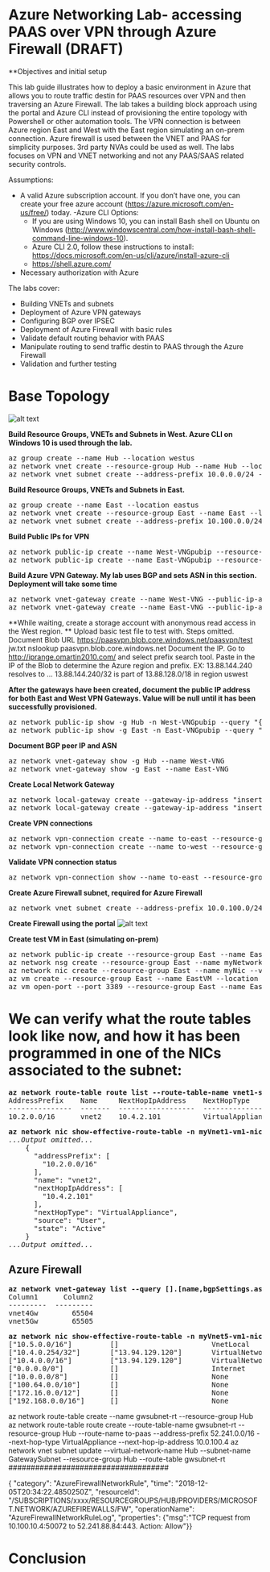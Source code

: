 # Azure Networking Lab- accessing PAAS over VPN through Azure Firewall (DRAFT)

**Objectives and initial setup 

This lab guide illustrates how to deploy a basic environment in Azure that allows you to route traffic destin for PAAS resources over VPN and then traversing an Azure Firewall. The lab takes a building block approach using the portal and Azure CLI instead of provisioning the entire topology with Powershell or other automation tools. The VPN connection is between Azure region East and West with the East region simulating an on-prem connection. Azure firewall is used between the VNET and PAAS for simplicity purposes. 3rd party NVAs could be used as well. The labs focuses on VPN and VNET networking and not any PAAS/SAAS related security controls.

Assumptions:
-	A valid Azure subscription account. If you don’t have one, you can create your free azure account (https://azure.microsoft.com/en-us/free/) today.
-Azure CLI Options:
      -	If you are using Windows 10, you can install Bash shell on Ubuntu on Windows (http://www.windowscentral.com/how-install-bash-shell-command-line-windows-10).
      -	Azure CLI 2.0, follow these instructions to install: https://docs.microsoft.com/en-us/cli/azure/install-azure-cli 
      - https://shell.azure.com/
 - Necessary authorization with Azure


The labs cover:
-	Building VNETs and subnets
-	Deployment of Azure VPN gateways
-	Configuring BGP over IPSEC
-	Deployment of Azure Firewall with basic rules
-	Validate default routing behavior with PAAS
-	Manipulate routing to send traffic destin to PAAS through the Azure Firewall
-	Validation and further testing

# Base Topology
 
![alt text](https://github.com/jwrightazure/lab/blob/master/paas-over-vpn/paasvpn.png)
 

**Build Resource Groups, VNETs and Subnets in West. Azure CLI on Windows 10 is used through the lab.**
<pre lang="...">
az group create --name Hub --location westus
az network vnet create --resource-group Hub --name Hub --location westus --address-prefixes 10.0.0.0/16 --subnet-name HubVM --subnet-prefix 10.0.10.0/24
az network vnet subnet create --address-prefix 10.0.0.0/24 --name GatewaySubnet --resource-group Hub --vnet-name Hub
</pre>

**Build Resource Groups, VNETs and Subnets in East.**
<pre lang="...">
az group create --name East --location eastus
az network vnet create --resource-group East --name East --location eastus --address-prefixes 10.100.0.0/16 --subnet-name VM --subnet-prefix 10.100.10.0/24
az network vnet subnet create --address-prefix 10.100.0.0/24 --name GatewaySubnet --resource-group East --vnet-name East
</pre>

**Build Public IPs for VPN**
<pre lang="...">
az network public-ip create --name West-VNGpubip --resource-group Hub --allocation-method Dynamic
az network public-ip create --name East-VNGpubip --resource-group East --allocation-method Dynamic
</pre>

**Build Azure VPN Gateway. My lab uses BGP and sets ASN in this section. Deployment will take some time**
<pre lang="...">
az network vnet-gateway create --name West-VNG --public-ip-address West-VNGpubip --resource-group Hub --vnet Hub --gateway-type Vpn --vpn-type RouteBased --sku VpnGw1 --no-wait --asn 65001
az network vnet-gateway create --name East-VNG --public-ip-address East-VNGpubip --resource-group East --vnet East --gateway-type Vpn --vpn-type RouteBased --sku VpnGw1 --no-wait --asn 65002
</pre>

**While waiting, create a storage account with anonymous read access in the West region. **
Upload basic test file to test with. Steps omitted.
Document Blob URL
https://paasvpn.blob.core.windows.net/paasvpn/test jw.txt
nslookup paasvpn.blob.core.windows.net
Document the IP. Go to http://iprange.omartin2010.com/ and select prefix search tool. Paste in the IP of the Blob to determine the Azure region and prefix.
EX: 
13.88.144.240 resolves to ...
13.88.144.240/32 is part of 13.88.128.0/18 in region uswest

**After the gateways have been created, document the public IP address for both East and West VPN Gateways. Value will be null until it has been successfully provisioned.**
<pre lang="...">
az network public-ip show -g Hub -n West-VNGpubip --query "{address: ipAddress}"
az network public-ip show -g East -n East-VNGpubip --query "{address: ipAddress}"
</pre>

**Document BGP peer IP and ASN**
<pre lang="...">
az network vnet-gateway show -g Hub --name West-VNG
az network vnet-gateway show -g East --name East-VNG
</pre>

**Create Local Network Gateway**
<pre lang="...">
az network local-gateway create --gateway-ip-address "insert east VPN GW IP" --name to-east --resource-group Hub --local-address-prefixes 10.100.0.0/16 --asn 65002 --bgp-peering-address 10.100.0.254
az network local-gateway create --gateway-ip-address "insert west VPN GW IP"  --name to-west --resource-group East --local-address-prefixes 10.0.0.0/16 --asn 65001 --bgp-peering-address 10.0.0.254
</pre>

**Create VPN connections**
<pre lang="...">
az network vpn-connection create --name to-east --resource-group Hub --vnet-gateway1 West-VNG -l westus --shared-key Msft123Msft123 --local-gateway2 to-east 
az network vpn-connection create --name to-west --resource-group East --vnet-gateway1 East-VNG -l eastus --shared-key Msft123Msft123 --local-gateway2 to-west 
</pre>

**Validate VPN connection status**
<pre lang="...">
az network vpn-connection show --name to-east --resource-group Hub --query "{status: connectionStatus}"
</pre>

**Create Azure Firewall subnet, required for Azure Firewall**
<pre lang="...">
az network vnet subnet create --address-prefix 10.0.100.0/24 --name AzureFirewallSubnet --resource-group Hub --vnet-name Hub
</pre>

**Create Firewall using the portal**
![alt text](https://github.com/jwrightazure/lab/blob/master/paas-over-vpn/fw1.png)



**Create test VM in East (simulating on-prem)**
<pre lang="...">
az network public-ip create --resource-group East --name EastVMPublicIP
az network nsg create --resource-group East --name myNetworkSecurityGroup
az network nic create --resource-group East --name myNic --vnet-name East --subnet VM --network-security-group myNetworkSecurityGroup --public-ip-address EastVMPublicIP
az vm create --resource-group East --name EastVM --location eastus --nics myNic --image win2016datacenter --admin-username azureuser --admin-password Msft123Msft123
az vm open-port --port 3389 --resource-group East --name EastVM
</pre>


# We can verify what the route tables look like now, and how it has been programmed in one of the NICs associated to the subnet:

<pre lang="...">
<b>az network route-table route list --route-table-name vnet1-subnet1 -o table</b>
AddressPrefix    Name     NextHopIpAddress    NextHopType       ProvisioningState
---------------  -------  ------------------  ----------------  -------------------
10.2.0.0/16      vnet2    10.4.2.101          VirtualAppliance  Succeeded
</pre>

<pre lang="...">
<b>az network nic show-effective-route-table -n myVnet1-vm1-nic</b>
<i>...Output omitted...</i>
    {
      "addressPrefix": [
        "10.2.0.0/16"
      ],
      "name": "vnet2",
      "nextHopIpAddress": [
        "10.4.2.101"
      ],
      "nextHopType": "VirtualAppliance",
      "source": "User",
      "state": "Active"
    }
<i>...Output omitted...</i>
</pre>



## Azure Firewall

<pre lang="...">
<b>az network vnet-gateway list --query [].[name,bgpSettings.asn] -o table</b>
Column1      Column2
---------  ---------
vnet4Gw        65504
vnet5Gw        65505
</pre>




<pre lang="...">
<b>az network nic show-effective-route-table -n myVnet5-vm1-nic | jq -r '.value[] | "\(.addressPrefix)\t\(.nextHopIpAddress)\t\(.nextHopType)"'</b>
["10.5.0.0/16"]         []                      VnetLocal
["10.4.0.254/32"]       ["13.94.129.120"]       VirtualNetworkGateway
["10.4.0.0/16"]         ["13.94.129.120"]       VirtualNetworkGateway
["0.0.0.0/0"]           []                      Internet
["10.0.0.0/8"]          []                      None
["100.64.0.0/10"]       []                      None
["172.16.0.0/12"]       []                      None
["192.168.0.0/16"]      []                      None
</pre>

az network route-table create --name gwsubnet-rt --resource-group Hub 
az network route-table route create --route-table-name gwsubnet-rt --resource-group Hub --route-name to-paas --address-prefix 52.241.0.0/16 --next-hop-type VirtualAppliance --next-hop-ip-address 10.0.100.4
az network vnet subnet update --virtual-network-name Hub --subnet-name GatewaySubnet  --resource-group Hub --route-table gwsubnet-rt
####################################

{ "category": "AzureFirewallNetworkRule", "time": "2018-12-05T20:34:22.4850250Z", "resourceId": "/SUBSCRIPTIONS/xxxx/RESOURCEGROUPS/HUB/PROVIDERS/MICROSOFT.NETWORK/AZUREFIREWALLS/FW", "operationName": "AzureFirewallNetworkRuleLog", "properties": {"msg":"TCP request from 10.100.10.4:50072 to 52.241.88.84:443. Action: Allow"}}


# Conclusion





